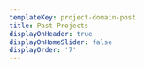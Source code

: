 ```yaml
---
templateKey: project-domain-post
title: Past Projects
displayOnHeader: true
displayOnHomeSlider: false
displayOrder: '7'
---
```


